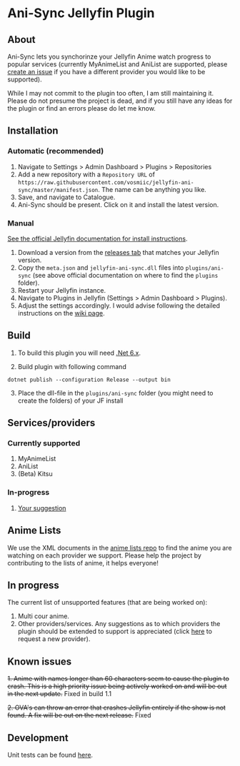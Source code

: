 <h1>Ani-Sync Jellyfin Plugin</h1>

## About

Ani-Sync lets you synchorinze your Jellyfin Anime watch progress to popular services (currently MyAnimeList and AniList are supported, please [create an issue](https://github.com/vosmiic/jellyfin-ani-sync/issues/new) if you have a different provider you would like to be supported).

While I may not commit to the plugin too often, I am still maintaining it. Please do not presume the project is dead, and if you still have any ideas for the plugin or find an errors please do let me know.

## Installation

### Automatic (recommended)
1. Navigate to Settings > Admin Dashboard > Plugins > Repositories
2. Add a new repository with a `Repository URL` of `https://raw.githubusercontent.com/vosmiic/jellyfin-ani-sync/master/manifest.json`. The name can be anything you like.
3. Save, and navigate to Catalogue.
4. Ani-Sync should be present. Click on it and install the latest version.

### Manual

[See the official Jellyfin documentation for install instructions](https://jellyfin.org/docs/general/server/plugins/index.html#installing).

1. Download a version from the [releases tab](https://github.com/vosmiic/jellyfin-ani-sync/releases) that matches your Jellyfin version.
2. Copy the `meta.json` and `jellyfin-ani-sync.dll` files into `plugins/ani-sync` (see above official documentation on where to find the `plugins` folder).
3. Restart your Jellyfin instance.
4. Navigate to Plugins in Jellyfin (Settings > Admin Dashboard > Plugins).
5. Adjust the settings accordingly. I would advise following the detailed instructions on the [wiki page](https://github.com/vosmiic/jellyfin-ani-sync/wiki).

## Build

1. To build this plugin you will need [.Net 6.x](https://dotnet.microsoft.com/download/dotnet/6.0).

2. Build plugin with following command
  ```
  dotnet publish --configuration Release --output bin
  ```

3. Place the dll-file in the `plugins/ani-sync` folder (you might need to create the folders) of your JF install

## Services/providers
### Currently supported
1. MyAnimeList
2. AniList
3. (Beta) Kitsu
### In-progress
1. [Your suggestion](https://github.com/vosmiic/jellyfin-ani-sync/issues/new)

## Anime Lists
We use the XML documents in the [anime lists repo](https://github.com/Anime-Lists/anime-lists) to find the anime you are watching on each provider we support.
Please help the project by contributing to the lists of anime, it helps everyone!

## In progress

The current list of unsupported features (that are being worked on):
1. Multi cour anime.
2. Other providers/services. Any suggestions as to which providers the plugin should be extended to support is appreciated (click [here](https://github.com/vosmiic/jellyfin-ani-sync/issues/new) to request a new provider). 

## Known issues
~~1. Anime with names longer than 60 characters seem to cause the plugin to crash. This is a high priority issue being actively worked on and will be out in the next update.~~ Fixed in build 1.1

~~2. OVA's can throw an error that crashes Jellyfin entirely if the show is not found. A fix will be out on the next release.~~ Fixed
## Development
Unit tests can be found [here](https://github.com/vosmiic/jellyfin-ani-sync-unit-tests).